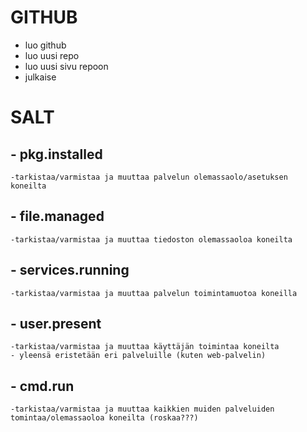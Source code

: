 # GITHUB
  - luo github
  - luo uusi repo
  - luo uusi sivu repoon
  - julkaise

# SALT

##  - pkg.installed
    -tarkistaa/varmistaa ja muuttaa palvelun olemassaolo/asetuksen koneilta

##  - file.managed
    -tarkistaa/varmistaa ja muuttaa tiedoston olemassaoloa koneilta

##  - services.running
    -tarkistaa/varmistaa ja muuttaa palvelun toimintamuotoa koneilla

##  - user.present
    -tarkistaa/varmistaa ja muuttaa käyttäjän toimintaa koneilta
    - yleensä eristetään eri palveluille (kuten web-palvelin)

##  - cmd.run
    -tarkistaa/varmistaa ja muuttaa kaikkien muiden palveluiden tomintaa/olemassaoloa koneilta (roskaa???)

